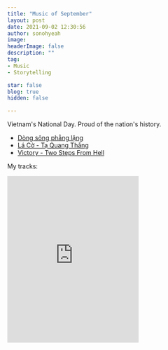 ```yaml
---
title: "Music of September"
layout: post
date: 2021-09-02 12:30:56
author: sonohyeah
image: 
headerImage: false
description: ""
tag:
- Music
- Storytelling

star: false
blog: true
hidden: false

---
```


Vietnam's National Day. Proud of the nation's history.

- [Dòng sông phẳng lặng](https://youtu.be/QoqHH0HczPg)
- [Lá Cờ - Tạ Quang Thắng](https://youtu.be/MsuzMwWGBrY)
- [Victory - Two Steps From Hell](https://youtu.be/hKRUPYrAQoE)

My tracks:
<iframe src="https://open.spotify.com/embed/playlist/5FKpAXLPrmzw4CVQFLGxP6" width="300" height="380" frameborder="0" allowtransparency="true" allow="encrypted-media"></iframe>